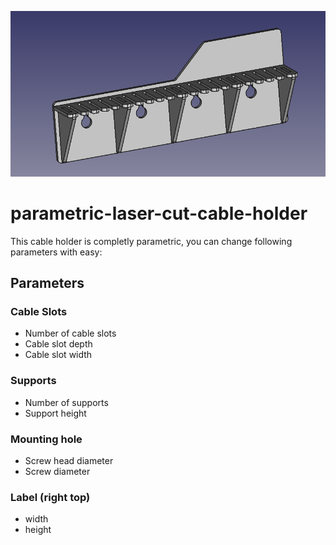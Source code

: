 ![](view1.png)


# parametric-laser-cut-cable-holder
This cable holder is completly parametric, you can change following parameters with easy:
## Parameters
### Cable Slots
- Number of cable slots
- Cable slot depth
- Cable slot width

### Supports
- Number of supports
- Support height

### Mounting hole
- Screw head diameter
- Screw diameter

### Label (right top)
- width
- height

